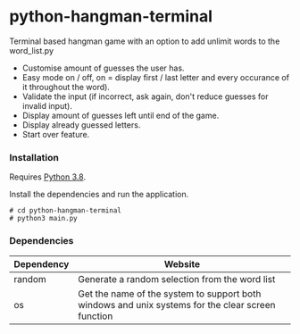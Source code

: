 # python-hangman-terminal
Terminal based hangman game with an option to add unlimit words to the word_list.py

  - Customise amount of guesses the user has.
  - Easy mode on / off, on = display first / last letter and every occurance of it throughout the word).
  - Validate the input (if incorrect, ask again, don't reduce guesses for invalid input).
  - Display amount of guesses left until end of the game.
  - Display already guessed letters.
  - Start over feature.

### Installation

Requires [Python 3.8](https://www.python.org/).

Install the dependencies and run the application.

```
# cd python-hangman-terminal
# python3 main.py
```

### Dependencies

| Dependency | Website |
| ------ | ------ |
| random | Generate a random selection from the word list |
| os | Get the name of the system to support both windows and unix systems for the clear screen function |


